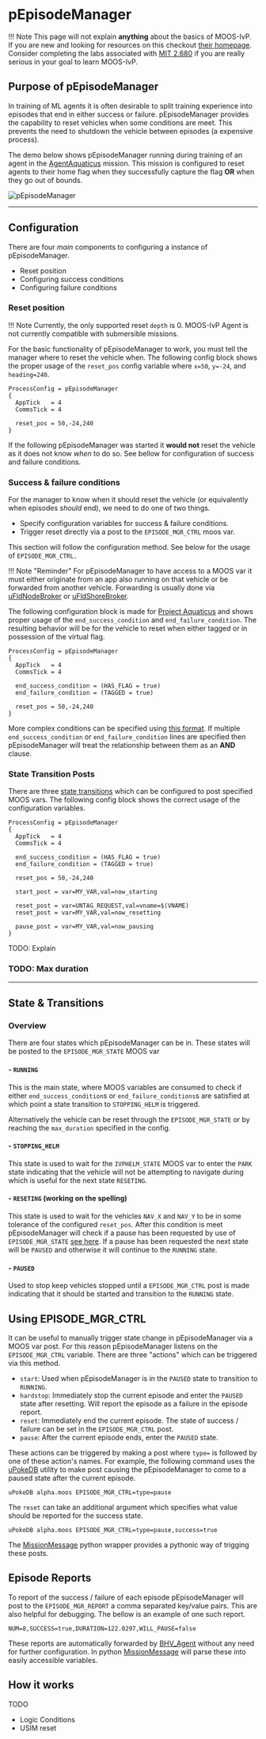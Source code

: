 # pEpisodeManager

!!! Note
    This page will not explain **anything** about the basics of MOOS-IvP. If you are new and looking for resources on this checkout [their homepage](https://oceanai.mit.edu/moos-ivp/pmwiki/pmwiki.php). Consider completing the labs associated with [MIT 2.680](https://oceanai.mit.edu/2.680/pmwiki/pmwiki.php) if you are really serious in your goal to learn MOOS-IvP.

## Purpose of pEpisodeManager

In training of ML agents it is often desirable to split training experience into episodes that end in either success or failure. pEpisodeManager provides the capability to reset vehicles when some conditions are meet. This prevents the need to shutdown the vehicle between episodes (a expensive process).

The demo below shows pEpisodeManager running during training of an agent in the [AgentAquaticus](https://github.com/mivp-agent/moos-ivp-agent/tree/main/missions/AgentAquaticus) mission. This mission is configured to reset agents to their home flag when they successfully capture the flag **OR** when they go out of bounds.

![pEpisodeManager](../assets/QTableDemo.gif)

---

## Configuration

There are four *main* components to configuring a instance of pEpisodeManager.

- Reset position
- Configuring success conditions
- Configuring failure conditions

### Reset position

!!! Note
    Currently, the only supported reset `depth` is 0. MOOS-IvP Agent is not currently compatible with submersible missions.

For the basic functionality of pEpisodeManager to work, you must tell the manager where to reset the vehicle when. The following config block shows the proper usage of the `reset_pos` config variable where `x=50`, `y=-24`, and `heading=240`.

```
ProcessConfig = pEpisodeManager
{
  AppTick   = 4
  CommsTick = 4

  reset_pos = 50,-24,240
}
```

If the following pEpisodeManager was started it **would not** reset the vehicle as it does not know *when* to do so. See bellow for configuration of success and failure conditions.

### Success & failure conditions

For the manager to know when it should reset the vehicle (or equivalently when episodes *should* end), we need to do one of two things.

- Specify configuration variables for success & failure conditions.
- Trigger reset directly via a post to the `EPISODE_MGR_CTRL` moos var.

This section will follow the configuration method. See below for the usage of `EPISODE_MGR_CTRL.`

!!! Note "Reminder"
    For pEpisodeManager to have access to a MOOS var it must either originate from an app also running on that vehicle or be forwarded from another vehicle. Forwarding is usually done via [uFldNodeBroker](https://oceanai.mit.edu/ivpman/pmwiki/pmwiki.php?n=IvPTools.UFldNodeBroker) or [uFldShoreBroker](https://oceanai.mit.edu/ivpman/pmwiki/pmwiki.php?n=IvPTools.UFldShoreBroker).

The following configuration block is made for [Project Aquaticus](https://oceanai.mit.edu/aquaticus/pmwiki/pmwiki.php?n=Main.HomePage) and shows proper usage of the `end_success_condition` and `end_failure_condition`. The resulting behavior will be for the vehicle to reset when either tagged or in possession of the virtual flag.

```
ProcessConfig = pEpisodeManager
{
  AppTick   = 4
  CommsTick = 4

  end_success_condition = (HAS_FLAG = true)
  end_failure_condition = (TAGGED = true)

  reset_pos = 50,-24,240
}
```

More complex conditions can be specified using [this format](https://github.com/moos-ivp/svn-mirror/blob/master/ivp/src/lib_logic/manpage.txt). If multiple `end_success_condition` or `end_failure_condition` lines are specified then pEpisodeManager will treat the relationship between them as an **AND** clause.

### State Transition Posts

There are three [state transitions](episode_manager.md#state-transitions) which can be configured to post specified MOOS vars. The following config block shows the correct usage of the configuration variables. 

```
ProcessConfig = pEpisodeManager
{
  AppTick   = 4
  CommsTick = 4

  end_success_condition = (HAS_FLAG = true)
  end_failure_condition = (TAGGED = true)

  reset_pos = 50,-24,240

  start_post = var=MY_VAR,val=now_starting

  reset_post = var=UNTAG_REQUEST,val=vname=$(VNAME)
  reset_post = var=MY_VAR,val=now_resetting

  pause_post = var=MY_VAR,val=now_pausing
}
```

TODO: Explain

### TODO: Max duration

---

## State & Transitions

### Overview

There are four states which pEpisodeManager can be in. These states will be posted to the `EPISODE_MGR_STATE` MOOS var 

#### - `RUNNING`

This is the main state, where MOOS variables are consumed to check if either `end_success_condition`s or `end_failure_conditions`s are satisfied at which point a state transition to `STOPPING_HELM` is triggered. 

Alternatively the vehicle can be reset through the `EPISODE_MGR_STATE` or by reaching the `max_duration` specified in the config. 

#### - `STOPPING_HELM`

This state is used to wait for the `IVPHELM_STATE` MOOS var to enter the `PARK` state indicating that the vehicle will not be attempting to navigate during which is useful for the next state `RESETING`.

#### - `RESETING` (working on the spelling)

This state is used to wait for the vehicles `NAV_X` and `NAV_Y` to be in some tolerance of the configured `reset_pos`. After this condition is meet pEpisodeManager will check if a pause has been requested by use of `EPISODE_MGR_STATE` [see here](episode_manager.md#using-episode_mgr_ctrl). If a pause has been requested the next state will be `PAUSED` and otherwise it will continue to the `RUNNING` state.

#### - `PAUSED`

Used to stop keep vehicles stopped until a `EPISODE_MGR_CTRL` post is made indicating that it should be started and transition to the `RUNNING` state.


## Using EPISODE_MGR_CTRL

It can be useful to manually trigger state change in pEpisodeManager via a MOOS var post. For this reason pEpisodeManager listens on the `EPISODE_MGR_CTRL` variable. There are three  "actions" which can be triggered via this method.

- `start`: Used when pEpisodeManager is in the `PAUSED` state to transition to `RUNNING`.
- `hardstop`: Immediately stop the current episode and enter the `PAUSED` state after resetting. Will report the episode as a failure in the episode report.
- `reset`: Immediately end the current episode. The state of success / failure can be set in the `EPISODE_MGR_CTRL` post.
- `pause`: After the current episode ends, enter the `PAUSED` state.

These actions can be triggered by making a post where `type=` is followed by one of these action's names. For example, the following command uses the [uPokeDB](https://oceanai.mit.edu/ivpman/pmwiki/pmwiki.php?n=IvPTools.UPokeDB) utility to make post causing the pEpisodeManager to come to a paused state after the current episode.

```
uPokeDB alpha.moos EPISODE_MGR_CTRL=type=pause
```

The `reset` can take an additional argument which specifies what value should be reported for the success state.

```
uPokeDB alpha.moos EPISODE_MGR_CTRL=type=pause,success=true
```

The [MissionMessage](../python/mission_message.md) python wrapper provides a pythonic way of trigging these posts.

## Episode Reports

To report of the success / failure of each episode pEpisodeManager will post to the `EPISODE_MGR_REPORT` a comma separated key/value pairs. This are also helpful for debugging. The bellow is an example of one such report.

```
NUM=8,SUCCESS=true,DURATION=122.0297,WILL_PAUSE=false
```

These reports are automatically forwarded by [BHV_Agent](bhv_agent.md) without any need for further configuration. In python [MissionMessage](../python/mission_message.md) will parse these into easily accessible variables.

## How it works

TODO
- Logic Conditions
- USIM reset